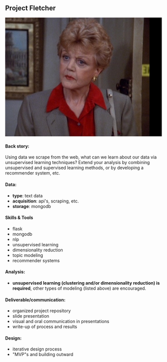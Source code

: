 ## Project Fletcher

![](Fletcher.jpg)


#### Back story:

Using data we scrape from the web, what can we learn about our data via unsupervised
learning techniques?  Extend your analysis by combining unsupervised and supervised learning methods, or by developing a recommender system, etc.


#### Data:

 * **type**: text data
 * **acquisition**: api's, scraping, etc.
 * **storage**: mongodb


#### Skills & Tools

 * flask
 * mongodb
 * nlp
 * unsupervised learning
 * dimensionality reduction
 * topic modeling
 * recommender systems

#### Analysis:

 * **unsupervised learning (clustering and/or dimensionality reduction) is required**, other types of modeling (listed above) are encouraged.


#### Deliverable/communication:

 * organized project repository
 * slide presentation
 * visual and oral communication in presentations
 * write-up of process and results


#### Design:

 * iterative design process
 * "MVP"s and building outward
